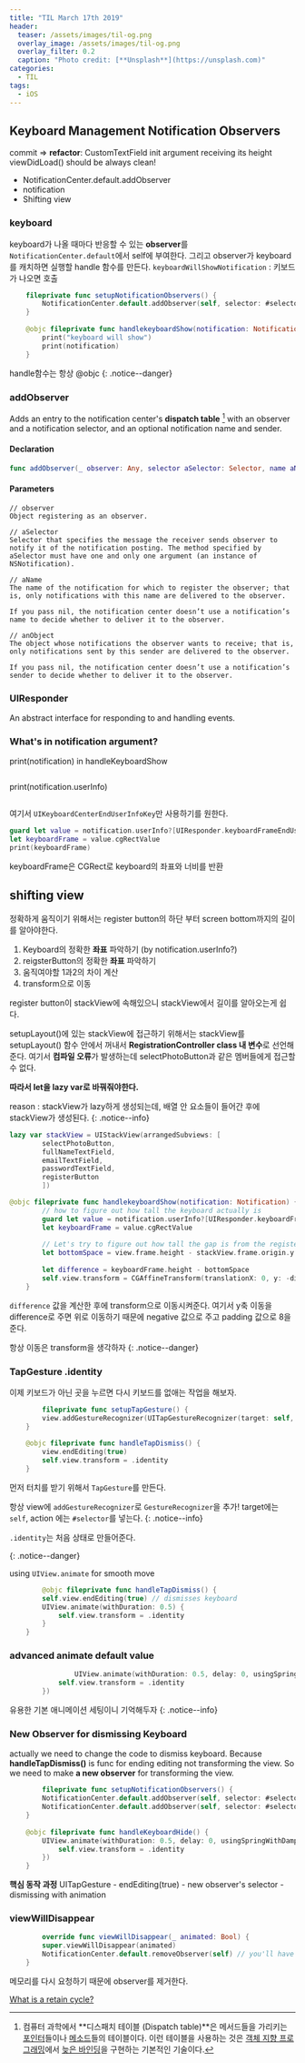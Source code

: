 ```yaml
---
title: "TIL March 17th 2019"
header:
  teaser: /assets/images/til-og.png
  overlay_image: /assets/images/til-og.png
  overlay_filter: 0.2
  caption: "Photo credit: [**Unsplash**](https://unsplash.com)"
categories:
  - TIL
tags:
  - iOS
---
```




## Keyboard Management Notification Observers

commit => **refactor**: CustomTextField init argument receiving its height
viewDidLoad() should be always clean!



- NotificationCenter.default.addObserver
- notification
- Shifting view



### keyboard

keyboard가 나올 때마다 반응할 수 있는 **observer**를 `NotificationCenter.default`에서 self에 부여한다. 그리고 observer가 keyboard를 캐치하면 실행할 handle 함수를 만든다. `keyboardWillShowNotification` : 키보드가 나오면 호출

```swift
	fileprivate func setupNotificationObservers() {
        NotificationCenter.default.addObserver(self, selector: #selector(handlekeyboardShow), name: UIResponder.keyboardWillShowNotification, object: nil)
    }
    
    @objc fileprivate func handlekeyboardShow(notification: Notification) {
        print("keyboard will show")
      	print(notification)
    }
```

handle함수는 항상 @objc
{: .notice--danger}



### addObserver

Adds an entry to the notification center's **dispatch table** [^1] with an observer and a notification selector, and an optional notification name and sender.

[^1]:컴퓨터 과학에서 **디스패치 테이블 (Dispatch table)**은 메서드들을 가리키는 [포인터](https://ko.wikipedia.org/wiki/%ED%8F%AC%EC%9D%B8%ED%84%B0_(%ED%94%84%EB%A1%9C%EA%B7%B8%EB%9E%98%EB%B0%8D))들이나 [메소드](https://ko.wikipedia.org/wiki/%EB%A9%94%EC%86%8C%EB%93%9C_(%EC%BB%B4%ED%93%A8%ED%84%B0_%ED%94%84%EB%A1%9C%EA%B7%B8%EB%9E%98%EB%B0%8D))들의 테이블이다. 이런 테이블을 사용하는 것은 [객체 지향 프로그래밍](https://ko.wikipedia.org/wiki/%EA%B0%9D%EC%B2%B4_%EC%A7%80%ED%96%A5_%ED%94%84%EB%A1%9C%EA%B7%B8%EB%9E%98%EB%B0%8D)에서 [늦은 바인딩](https://ko.wikipedia.org/w/index.php?title=%EB%8A%A6%EC%9D%80_%EB%B0%94%EC%9D%B8%EB%94%A9&action=edit&redlink=1)을 구현하는 기본적인 기술이다.



#### Declaration

```swift
func addObserver(_ observer: Any, selector aSelector: Selector, name aName: NSNotification.Name?, object anObject: Any?)
```

#### Parameters

```
// observer
Object registering as an observer.

// aSelector
Selector that specifies the message the receiver sends observer to notify it of the notification posting. The method specified by aSelector must have one and only one argument (an instance of NSNotification).

// aName
The name of the notification for which to register the observer; that is, only notifications with this name are delivered to the observer.

If you pass nil, the notification center doesn’t use a notification’s name to decide whether to deliver it to the observer.

// anObject
The object whose notifications the observer wants to receive; that is, only notifications sent by this sender are delivered to the observer.

If you pass nil, the notification center doesn’t use a notification’s sender to decide whether to deliver it to the observer.
```



### UIResponder

An abstract interface for responding to and handling events. 



### What's in notification argument?

print(notification) in handleKeyboardShow

<img src="/assets/images/til-mar-17-1.png" alt="">

print(notification.userInfo)

<img src="/assets/images/til-mar-17-2.png" alt="">

여기서 `UIKeyboardCenterEndUserInfoKey`만 사용하기를 원한다.

```swift
guard let value = notification.userInfo?[UIResponder.keyboardFrameEndUserInfoKey] as? NSValue else { return }
let keyboardFrame = value.cgRectValue
print(keyboardFrame)
```

keyboardFrame은 CGRect로 keyboard의 좌표와 너비를 반환



## shifting view

정확하게 움직이기 위해서는 register button의 하단 부터 screen bottom까지의 길이를 알아야한다.

1. Keyboard의 정확한 **좌표** 파악하기 (by notification.userInfo?)
2. reigsterButton의 정확한 **좌표** 파악하기
3. 움직여야할 1과2의 차이 계산
4. transform으로 이동



 register button이 stackView에 속해있으니 stackView에서 길이를 알아오는게 쉽다.

setupLayout()에 있는 stackView에 접근하기 위해서는 stackView를 setupLayout() 함수 안에서 꺼내서 **RegistrationController class 내 변수**로 선언해준다. 여기서 **컴파일 오류**가 발생하는데 selectPhotoButton과 같은 멤버들에게 접근할 수 없다. 

**따라서 let을 lazy var로 바꿔줘야한다.**

reason : stackView가 lazy하게 생성되는데, 배열 안 요소들이 들어간 후에 stackView가 생성된다. 
{: .notice--info}

```swift
lazy var stackView = UIStackView(arrangedSubviews: [
        selectPhotoButton,
        fullNameTextField,
        emailTextField,
        passwordTextField,
        registerButton
        ])
```



```swift
@objc fileprivate func handlekeyboardShow(notification: Notification) {
        // how to figure out how tall the keyboard actually is
        guard let value = notification.userInfo?[UIResponder.keyboardFrameEndUserInfoKey] as? NSValue else { return }
        let keyboardFrame = value.cgRectValue
        
        // Let's try to figure out how tall the gap is from the register button to the bottom of the screen
        let bottomSpace = view.frame.height - stackView.frame.origin.y - stackView.frame.height
        
        let difference = keyboardFrame.height - bottomSpace
        self.view.transform = CGAffineTransform(translationX: 0, y: -difference - 8)
    }
```

`difference` 값을 계산한 후에 transform으로 이동시켜준다.
여기서 y축 이동을 difference로 주면 위로 이동하기 때문에 negative 값으로 주고 padding 값으로 8을 준다.



항상 이동은 transform을 생각하자
{: .notice--danger}



### TapGesture .identity

이제 키보드가 아닌 곳을 누르면 다시 키보드를 없애는 작업을 해보자.

```swift
		fileprivate func setupTapGesture() {
        view.addGestureRecognizer(UITapGestureRecognizer(target: self, action: #selector(handleTapDismiss)))
    }
    
    @objc fileprivate func handleTapDismiss() {
        view.endEditing(true)
      	self.view.transform = .identity
    }
```

먼저 터치를 받기 위해서 `TapGesture`를 만든다. 

항상 view에 `addGestureRecognizer`로 `GestureRecognizer`을 추가! target에는 `self`, action 에는 `#selector`를 넣는다.
{: .notice--info}

`.identity`는 처음 상태로 만들어준다.

{: .notice--danger}



using `UIView.animate` for smooth move

```swift
		@objc fileprivate func handleTapDismiss() {
        self.view.endEditing(true) // dismisses keyboard
        UIView.animate(withDuration: 0.5) {
            self.view.transform = .identity
        }
    }
```



### advanced animate default value

```swift
				UIView.animate(withDuration: 0.5, delay: 0, usingSpringWithDamping: 1, initialSpringVelocity: 1, options: .curveEaseOut, animations: {
            self.view.transform = .identity
        })
```

유용한 기본 애니메이션 세팅이니 기억해두자
{: .notice--info}



### New Observer for dismissing Keyboard

actually we need to change the code to dismiss keyboard.
Because **handleTapDismiss()** is func for ending editing not transforming the view.
So we need to make **a new observer** for transforming the view.

```swift
		fileprivate func setupNotificationObservers() {
        NotificationCenter.default.addObserver(self, selector: #selector(handlekeyboardShow), name: UIResponder.keyboardWillShowNotification, object: nil)
        NotificationCenter.default.addObserver(self, selector: #selector(handleKeyboardHide), name: UIResponder.keyboardWillHideNotification, object: nil)
    }
    
    @objc fileprivate func handleKeyboardHide() {
        UIView.animate(withDuration: 0.5, delay: 0, usingSpringWithDamping: 1, initialSpringVelocity: 1, options: .curveEaseOut, animations: {
            self.view.transform = .identity
        })
    }
```

**핵심 동작 과정**
UITapGesture - endEditing(true) - new observer's selector - dismissing with animation



### viewWillDisappear

```swift
		override func viewWillDisappear(_ animated: Bool) {
        super.viewWillDisappear(animated)
        NotificationCenter.default.removeObserver(self) // you'll have a retain cycle
    }
```

메모리를 다시 요청하기 때문에 observer를 제거한다.

[What is a retain cycle?](https://baked-corn.tistory.com/30)

